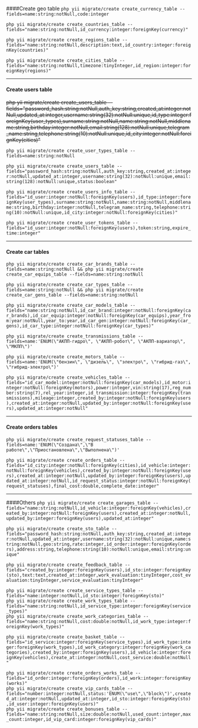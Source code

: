####Create geo table
`php yii migrate/create create_currency_table --fields=name:string:notNull,code:integer`  

`php yii migrate/create create_countries_table --fields="name:string:notNull,id_currency:integer:foreignKey(currency)"`  

`php yii migrate/create create_regions_table --fields="name:string:notNull,description:text,id_country:integer:foreignKey(countries)"`  

`php yii migrate/create create_cities_table --fields="name:string:notNull,timezone:tinyInteger,id_region:integer:foreignKey(regions)"`  

___
#### Create users table
~~php yii migrate/create create_users_table --fields="password_hash:string:notNull,auth_key:string,created_at:integer:notNull,updated_at:integer,username:string(32):notNull:unique,id_type:integer:foreignKey(user_types),surname:string:notNull,name:string:notNull,middlename:string,birthday:integer:notNull,email:string(128):notNull:unique,telegram_name:string,telephone:string(10):notNull:unique,id_city:integer:notNull:foreignKey(cities)"~~

`php yii migrate/create create_user_types_table --fields=name:string:notNull`  

`php yii migrate/create create_users_table --fields="password_hash:string:notNull,auth_key:string,created_at:integer:notNull,updated_at:integer,username:string(32):notNull:unique,email:string(128):notNull:unique,status:boolean"`  

`php yii migrate/create create_users_info_table --fields="id_user:integer:notNull:foreignKey(users),id_type:integer:foreignKey(user_types),surname:string:notNull,name:string:notNull,middlename:string,birthday:integer:notNull,telegram_name:string,telephone:string(10):notNull:unique,id_city:integer:notNull:foreignKey(cities)"`  

`php yii migrate/create create_user_tokens_table --fields="id_user:integer:notNull:foreignKey(users),token:string,expire_time:integer"`  
___
#### Create car tables  
`php yii migrate/create create_car_brands_table --fields=name:string:notNull && php yii migrate/create create_car_equips_table --fields=name:string:notNull` 
 
`php yii migrate/create create_car_types_table --fields=name:string:notNull && php yii migrate/create create_car_gens_table --fields=name:string:notNull`  

`php yii migrate/create create_car_models_table --fields="name:string:notNull,id_car_brand:integer:notNull:foreignKey(car_brands),id_car_equip:integer:notNull:foreignKey(car_equips),year_from:year:notNull,year_to:year,id_car_gen:integer:notNull:foreignKey(car_gens),id_car_type:integer:notNull:foreignKey(car_types)"`  

`php yii migrate/create create_transmissions_table --fields=name:'ENUM(\"АКПП-гидро\", \"АКПП-робот\", \"АКПП-вариатор\", \"МКПП\")'`  

`php yii migrate/create create_motors_table --fields=name:'ENUM(\"бензин\", \"дизель\", \"электро\", \"гибрид-газ\", \"гибрид-электро\")'`  

`php yii migrate/create create_vehicles_table --fields="id_car_model:integer:notNull:foreignKey(car_models),id_motor:integer:notNull:foreignKey(motors),power:integer,vin:string(17),reg_number:string(7),rel_year:integer,id_transmission:integer:foreignKey(transmissions),mileage:integer,created_by:integer:notNull:foreignKey(users),created_at:integer:notNull,updated_by:integer:notNull:foreignKey(users),updated_at:integer:notNull"`  
___
#### Create orders tables  
`php yii migrate/create create_request_statuses_table --fields=name:'ENUM(\"Создана\",\"В работе\",\"Приостановлена\",\"Выполнена\")'`  

`php yii migrate/create create_orders_table --fields="id_city:integer:notNull:foreignKey(cities),id_vehicle:integer:notNull:foreignKey(vehicles),created_by:integer:notNull:foreignKey(users),created_at:integer:notNull,updated_by:integer:foreignKey(users),updated_at:integer:notNull,id_request_status:integer:notNull:foreignKey(request_statuses),final_cost:double,complete_date:integer"`  
___
####Others
`php yii migrate/create create_garages_table --fields="name:string:notNull,id_vehicle:integer:foreignKey(vehicles),created_by:integer:notNull:foreignKey(users),created_at:integer:notNull,updated_by:integer:foreignKey(users),updated_at:integer"`  

`php yii migrate/create create_sto_table --fields="password_hash:string:notNull,auth_key:string,created_at:integer:notNull,updated_at:integer,username:string(32):notNull:unique,name:string:notNull,geo:string,rate:integer,id_order:integer:foreignKey(orders),address:string,telephone:string(10):notNull:unique,email:string:unique"`  

`php yii migrate/create create_feedback_table --fields="created_by:integer:foreignKey(users),id_sto:integer:foreignKey(sto),text:text,created_at:integer,work_evaluation:tinyInteger,cost_evaluation:tinyInteger,service_evaluation:tinyInteger"`  

`php yii migrate/create create_service_types_table --fields="name:integer:notNull,id_sto:integer:foreignKey(sto)"`  
`php yii migrate/create create_work_types_table --fields="name:string:notNull,id_service_type:integer:foreignKey(service_types)"`  
`php yii migrate/create create_work_categories_table --fields="name:string:notNull,cost:double:notNull,id_work_type:integer:foreignKey(work_types)"`  

`php yii migrate/create create_basket_table --fields="id_service:integer:foreignKey(service_types),id_work_type:integer:foreignKey(work_types),id_work_category:integer:foreignKey(work_categories),created_by:integer:foreignKey(users),id_vehicle:integer:foreignKey(vehicles),create_at:integer:notNull,cost_service:double:notNull"`  

`php yii migrate/create create_orders_works_table --fields="id_order:integer:foreignKey(orders),id_work:integer:foreignKey(works)"`  
`php yii migrate/create create_vip_cards_table --fields="number:integer:notNull,status:'ENUM(\"use\",\"block\")',created_at:integer:notNull,updated_at:integer,id_sto:integer:foreignKey(sto),id_user:integer:foreignKey(users)"`  
`php yii migrate/create create_bonuses_table --fields="name:string:notNull,size:double:notNull,used_count:integer,max_count:integer,id_vip_card:integer:foreignKey(vip_cards)"`  